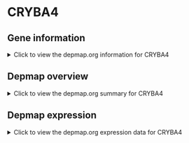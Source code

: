 <h1>CRYBA4</h1>

<h2>Gene information</h2>
<details>
  <summary>Click to view the depmap.org information for CRYBA4</summary>
  <iframe src="https://depmap.org/portal/gene/CRYBA4?tab=about" style="border:none;width:100%;height:800px"></iframe>
</details>

<h2>Depmap overview</h2>
<details>
  <summary>Click to view the depmap.org summary for CRYBA4</summary>
  <iframe src="https://depmap.org/portal/gene/CRYBA4?tab=overview" style="border:none;width:100%;height:800px"></iframe>
</details>

<h2>Depmap expression</h2>
<details>
  <summary>Click to view the depmap.org expression data for CRYBA4</summary>
  <iframe src="https://depmap.org/portal/gene/CRYBA4?tab=characterization" style="border:none;width:100%;height:800px"></iframe>
</details>


<!--
<h2>Reactome Pathway diagram</h2>
<details>
  <summary>Click to view Reactome pathway for CRYBA4</summary>
  PNAME
</details>
-->


